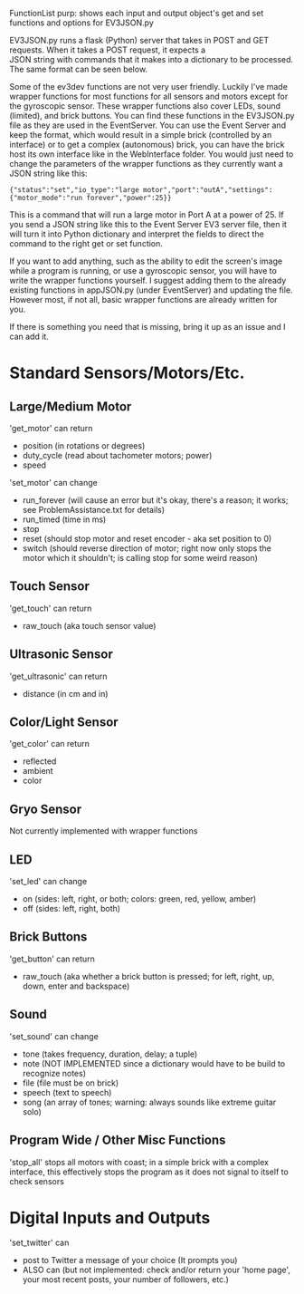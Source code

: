 FunctionList
  purp: shows each input and output object's get and set functions and options for EV3JSON.py  
  
EV3JSON.py runs a flask (Python) server that takes in POST and GET requests. When it takes a POST request, it expects a  
JSON string with commands that it makes into a dictionary to be processed. The same format can be seen below.  

Some of the ev3dev functions are not very user friendly. Luckily I've made wrapper functions for most functions for all sensors and
motors except for the gyroscopic sensor. These wrapper functions also cover LEDs, sound (limited), and brick buttons. You can find
these functions in the EV3JSON.py file as they are used in the EventServer. You can use the Event Server and keep the format,
which would result in a simple brick (controlled by an interface) or to get a complex (autonomous) brick, you can have the brick host
its own interface like in the WebInterface folder. You would just need to change the parameters of the wrapper functions as they
currently want a JSON string like this: 

```{"status":"set","io_type":"large motor","port":"outA","settings":{"motor_mode":"run forever","power":25}}```

This is a command that will run a large motor in Port A at a power of 25. If you send a JSON string like this to the Event Server 
EV3 server file, then it will turn it into Python dictionary and interpret the fields to direct the command to the right get or set
function.

If you want to add anything, such as the ability to edit the screen's image while a program is running, or use a gyroscopic sensor,
you will have to write the wrapper functions yourself. I suggest adding them to the already existing functions in appJSON.py (under
EventServer) and updating the file. However most, if not all, basic wrapper functions are already written for you.

If there is something you need that is missing, bring it up as an issue and I can add it.


# Standard Sensors/Motors/Etc.

Large/Medium Motor
--------------
'get_motor' can return  
- position (in rotations or degrees)  
- duty_cycle (read about tachometer motors; power)  
- speed  

'set_motor' can change  
- run_forever (will cause an error but it's okay, there's a reason; it works; see ProblemAssistance.txt for details)  
- run_timed (time in ms)  
- stop  
- reset (should stop motor and reset encoder - aka set position to 0)  
- switch (should reverse direction of motor; right now only stops the motor which it shouldn't; is calling stop for some weird reason)  

Touch Sensor
--------------
'get_touch' can return  
- raw_touch (aka touch sensor value)  

Ultrasonic Sensor
--------------
'get_ultrasonic' can return  
- distance (in cm and in)  

Color/Light Sensor
--------------
'get_color' can return  
- reflected  
- ambient  
- color  

Gryo Sensor
--------------
Not currently implemented with wrapper functions

LED
--------------
'set_led' can change  
- on (sides: left, right, or both; colors: green, red, yellow, amber)
- off (sides: left, right, both)

Brick Buttons
--------------
'get_button' can return  
- raw_touch (aka whether a brick button is pressed; for left, right, up, down, enter and backspace)  

Sound
--------------
'set_sound' can change  
- tone (takes frequency, duration, delay; a tuple)
- note (NOT IMPLEMENTED since a dictionary would have to be build to recognize notes)
- file (file must be on brick)
- speech (text to speech)
- song (an array of tones; warning: always sounds like extreme guitar solo)

Program Wide / Other Misc Functions
--------------
'stop_all' stops all motors with coast; in a simple brick with a complex interface, this effectively stops the program as it does not
signal to itself to check sensors

# Digital Inputs and Outputs
'set_twitter' can  
- post to Twitter a message of your choice (It prompts you)
- ALSO can (but not implemented: check and/or return your 'home page', your most recent posts, your number of followers, etc.)
